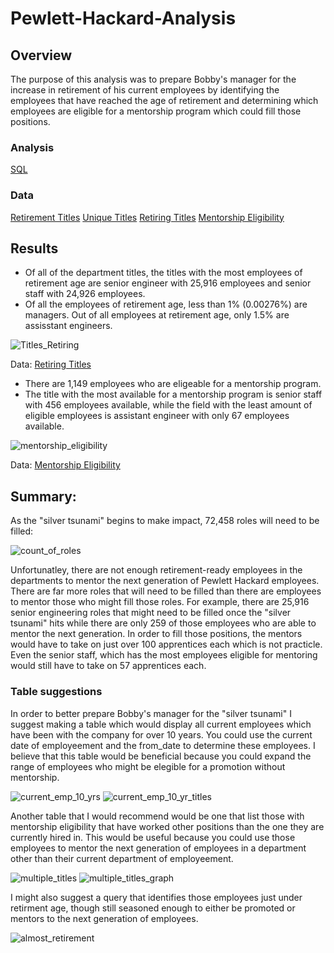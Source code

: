 # Pewlett-Hackard-Analysis

## Overview 

The purpose of this analysis was to prepare Bobby's manager for the increase in retirement of his current employees by identifying the employees that have reached the age of retirement and determining which employees are eligible for a mentorship program which could fill those positions. 

### Analysis
[SQL](https://github.com/Lan-kdl/Pewlett-Hackard-Analysis/blob/main/Queries/Employee_Database_challenge.sql)

### Data
[Retirement Titles](https://github.com/Lan-kdl/Pewlett-Hackard-Analysis/blob/main/Data/retirement_titles.csv)
[Unique Titles](https://github.com/Lan-kdl/Pewlett-Hackard-Analysis/blob/main/Data/unique_titles.csv)
[Retiring Titles](https://github.com/Lan-kdl/Pewlett-Hackard-Analysis/blob/main/Data/retiring_titles.csv)
[Mentorship Eligibility](https://github.com/Lan-kdl/Pewlett-Hackard-Analysis/blob/main/Data/mentorship_eligibilty.csv)


## Results

- Of all of the department titles, the titles with the most employees of retirement age are senior engineer with 25,916 employees and senior staff with 24,926 employees. 
- Of all the employees of retirement age, less than 1% (0.00276%) are managers. Out of all employees at retirement age, only 1.5% are assisstant engineers. 

![Titles_Retiring](https://user-images.githubusercontent.com/95589611/155901567-8f1f698a-2934-4400-a180-08a0c490e56f.png)

Data: [Retiring Titles](https://github.com/Lan-kdl/Pewlett-Hackard-Analysis/blob/main/Data/retiring_titles.csv)

- There are 1,149 employees who are eligeable for a mentorship program. 
- The title with the most available for a mentorship program is senior staff with 456 employees available, while the field with the least amount of eligible employees is assistant engineer with only 67 employees available.
 
![mentorship_eligibility](https://user-images.githubusercontent.com/95589611/155901588-ad8ff7aa-e1f7-46a7-be72-77d44e27d839.png)

Data: [Mentorship Eligibility](https://github.com/Lan-kdl/Pewlett-Hackard-Analysis/blob/main/Data/mentorship_eligibilty.csv)

## Summary: 
As the "silver tsunami" begins to make impact, 72,458 roles will need to be filled: 

![count_of_roles](https://user-images.githubusercontent.com/95589611/155901624-a6edc39f-07dd-4b58-8894-e849f7011e59.png)

Unfortunatley, there are not enough retirement-ready employees in the departments to mentor the next generation of Pewlett Hackard employees. There are far more roles that will need to be filled than there are employees to mentor those who might fill those roles. For example, there are 25,916 senior engineering roles that might need to be filled once the "silver tsunami" hits while there are only 259 of those employees who are able to mentor the next generation. In order to fill those positions, the mentors would have to take on just over 100 apprentices each which is not practicle. Even the senior staff, which has the most employees eligible for mentoring would still have to take on 57 apprentices each.

### Table suggestions

In order to better prepare Bobby's manager for the "silver tsunami" I suggest making a table which would display all current employees which have been with the company for over 10 years. You could use the current date of employeement and the from_date to determine these employees. I believe that this table would be beneficial because you could expand the range of employees who might be elegible for a promotion without mentorship. 

![current_emp_10_yrs](https://user-images.githubusercontent.com/95589611/155903404-023da695-2795-4a38-9553-9eda5fcea2f8.png)
![current_emp_10_yr_titles](https://user-images.githubusercontent.com/95589611/155903408-bf53093f-18b4-44c1-a8bf-a00abe05a2bf.png)

Another table that I would recommend would be one that list those with mentorship eligibility that have worked other positions than the one they are currently hired in. This would be useful because you could use those employees to mentor the next generation of employees in a department other than their current department of employeement. 

![multiple_titles](https://user-images.githubusercontent.com/95589611/155903436-56fe3e97-3244-4f4f-8be3-4488be4a5bab.png)
![multiple_titles_graph](https://user-images.githubusercontent.com/95589611/155903441-216bf99c-3cec-434b-844d-bdfc5a2d967f.png)

I might also suggest a query that identifies those employees just under retirment age, though still seasoned enough to either be promoted or mentors to the next generation of employees. 

![almost_retirement](https://user-images.githubusercontent.com/95589611/155903450-4ea92f76-35b7-4730-bed0-fd49ad342bab.png)

